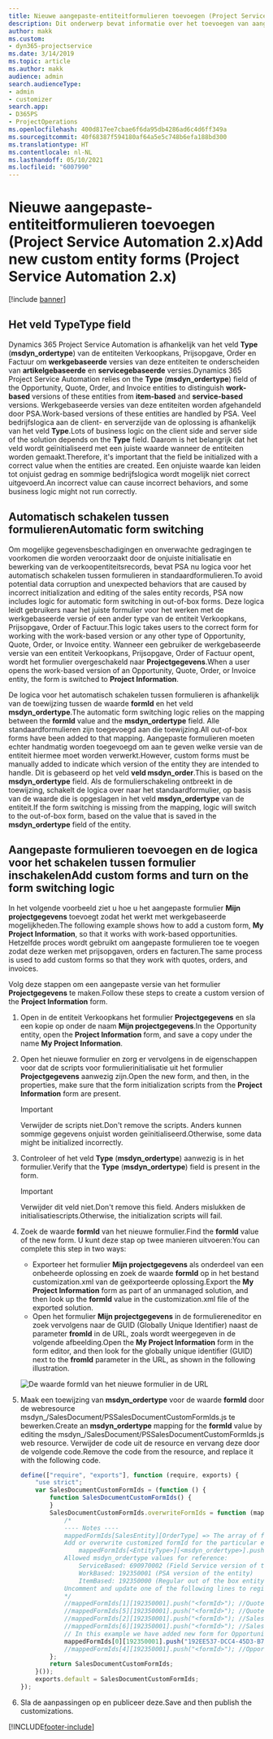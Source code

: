 ```yaml
---
title: Nieuwe aangepaste-entiteitformulieren toevoegen (Project Service Automation 2.x)
description: Dit onderwerp bevat informatie over het toevoegen van aangepaste-entiteitformulieren voor verkoopkansen, prijsopgaven, orders of facturen in Dynamics 365 Project Service Automation 2.x.
author: makk
ms.custom:
- dyn365-projectservice
ms.date: 3/14/2019
ms.topic: article
ms.author: makk
audience: admin
search.audienceType:
- admin
- customizer
search.app:
- D365PS
- ProjectOperations
ms.openlocfilehash: 400d817ee7cbae6f6da95db4286ad6c4d6ff349a
ms.sourcegitcommit: 40f68387f594180af64a5e5c748b6efa188bd300
ms.translationtype: HT
ms.contentlocale: nl-NL
ms.lasthandoff: 05/10/2021
ms.locfileid: "6007990"
---
```

# <a name="add-new-custom-entity-forms-project-service-automation-2x"></a><span data-ttu-id="1c0b3-103">Nieuwe aangepaste-entiteitformulieren toevoegen (Project Service Automation 2.x)</span><span class="sxs-lookup"><span data-stu-id="1c0b3-103">Add new custom entity forms (Project Service Automation 2.x)</span></span>

[!include [banner](../../includes/psa-now-project-operations.md)]

## <a name="type-field"></a><span data-ttu-id="1c0b3-104">Het veld Type</span><span class="sxs-lookup"><span data-stu-id="1c0b3-104">Type field</span></span> 

<span data-ttu-id="1c0b3-105">Dynamics 365 Project Service Automation is afhankelijk van het veld **Type** (**msdyn\_ordertype**) van de entiteiten Verkoopkans, Prijsopgave, Order en Factuur om **werkgebaseerde** versies van deze entiteiten te onderscheiden van **artikelgebaseerde** en **servicegebaseerde** versies.</span><span class="sxs-lookup"><span data-stu-id="1c0b3-105">Dynamics 365 Project Service Automation relies on the **Type** (**msdyn\_ordertype**) field of the Opportunity, Quote, Order, and Invoice entities to distinguish **work-based** versions of these entities from **item-based** and **service-based** versions.</span></span> <span data-ttu-id="1c0b3-106">Werkgebaseerde versies van deze entiteiten worden afgehandeld door PSA.</span><span class="sxs-lookup"><span data-stu-id="1c0b3-106">Work-based versions of these entities are handled by PSA.</span></span> <span data-ttu-id="1c0b3-107">Veel bedrijfslogica aan de client- en serverzijde van de oplossing is afhankelijk van het veld **Type**.</span><span class="sxs-lookup"><span data-stu-id="1c0b3-107">Lots of business logic on the client side and server side of the solution depends on the **Type** field.</span></span> <span data-ttu-id="1c0b3-108">Daarom is het belangrijk dat het veld wordt geïnitialiseerd met een juiste waarde wanneer de entiteiten worden gemaakt.</span><span class="sxs-lookup"><span data-stu-id="1c0b3-108">Therefore, it's important that the field be initialized with a correct value when the entities are created.</span></span> <span data-ttu-id="1c0b3-109">Een onjuiste waarde kan leiden tot onjuist gedrag en sommige bedrijfslogica wordt mogelijk niet correct uitgevoerd.</span><span class="sxs-lookup"><span data-stu-id="1c0b3-109">An incorrect value can cause incorrect behaviors, and some business logic might not run correctly.</span></span>

## <a name="automatic-form-switching"></a><span data-ttu-id="1c0b3-110">Automatisch schakelen tussen formulieren</span><span class="sxs-lookup"><span data-stu-id="1c0b3-110">Automatic form switching</span></span>

<span data-ttu-id="1c0b3-111">Om mogelijke gegevensbeschadigingen en onverwachte gedragingen te voorkomen die worden veroorzaakt door de onjuiste initialisatie en bewerking van de verkoopentiteitsrecords, bevat PSA nu logica voor het automatisch schakelen tussen formulieren in standaardformulieren.</span><span class="sxs-lookup"><span data-stu-id="1c0b3-111">To avoid potential data corruption and unexpected behaviors that are caused by incorrect initialization and editing of the sales entity records, PSA now includes logic for automatic form switching in out-of-box forms.</span></span> <span data-ttu-id="1c0b3-112">Deze logica leidt gebruikers naar het juiste formulier voor het werken met de werkgebaseerde versie of een ander type van de entiteit Verkoopkans, Prijsopgave, Order of Factuur.</span><span class="sxs-lookup"><span data-stu-id="1c0b3-112">This logic takes users to the correct form for working with the work-based version or any other type of Opportunity, Quote, Order, or Invoice entity.</span></span> <span data-ttu-id="1c0b3-113">Wanneer een gebruiker de werkgebaseerde versie van een entiteit Verkoopkans, Prijsopgave, Order of Factuur opent, wordt het formulier overgeschakeld naar **Projectgegevens**.</span><span class="sxs-lookup"><span data-stu-id="1c0b3-113">When a user opens the work-based version of an Opportunity, Quote, Order, or Invoice entity, the form is switched to **Project Information**.</span></span>

<span data-ttu-id="1c0b3-114">De logica voor het automatisch schakelen tussen formulieren is afhankelijk van de toewijzing tussen de waarde **formId** en het veld **msdyn\_ordertype**.</span><span class="sxs-lookup"><span data-stu-id="1c0b3-114">The automatic form switching logic relies on the mapping between the **formId** value and the **msdyn\_ordertype** field.</span></span> <span data-ttu-id="1c0b3-115">Alle standaardformulieren zijn toegevoegd aan die toewijzing.</span><span class="sxs-lookup"><span data-stu-id="1c0b3-115">All out-of-box forms have been added to that mapping.</span></span> <span data-ttu-id="1c0b3-116">Aangepaste formulieren moeten echter handmatig worden toegevoegd om aan te geven welke versie van de entiteit hiermee moet worden verwerkt.</span><span class="sxs-lookup"><span data-stu-id="1c0b3-116">However, custom forms must be manually added to indicate which version of the entity they are intended to handle.</span></span> <span data-ttu-id="1c0b3-117">Dit is gebaseerd op het veld **veld msdyn\_order**.</span><span class="sxs-lookup"><span data-stu-id="1c0b3-117">This is based on the **msdyn\_ordertype** field.</span></span> <span data-ttu-id="1c0b3-118">Als de formulierschakeling ontbreekt in de toewijzing, schakelt de logica over naar het standaardformulier, op basis van de waarde die is opgeslagen in het veld **msdyn\_ordertype** van de entiteit.</span><span class="sxs-lookup"><span data-stu-id="1c0b3-118">If the form switching is missing from the mapping, logic will switch to the out-of-box form, based on the value that is saved in the **msdyn\_ordertype** field of the entity.</span></span>

## <a name="add-custom-forms-and-turn-on-the-form-switching-logic"></a><span data-ttu-id="1c0b3-119">Aangepaste formulieren toevoegen en de logica voor het schakelen tussen formulier inschakelen</span><span class="sxs-lookup"><span data-stu-id="1c0b3-119">Add custom forms and turn on the form switching logic</span></span>

<span data-ttu-id="1c0b3-120">In het volgende voorbeeld ziet u hoe u het aangepaste formulier **Mijn projectgegevens** toevoegt zodat het werkt met werkgebaseerde mogelijkheden.</span><span class="sxs-lookup"><span data-stu-id="1c0b3-120">The following example shows how to add a custom form, **My Project Information**, so that it works with work-based opportunities.</span></span> <span data-ttu-id="1c0b3-121">Hetzelfde proces wordt gebruikt om aangepaste formulieren toe te voegen zodat deze werken met prijsopgaven, orders en facturen.</span><span class="sxs-lookup"><span data-stu-id="1c0b3-121">The same process is used to add custom forms so that they work with quotes, orders, and invoices.</span></span>

<span data-ttu-id="1c0b3-122">Volg deze stappen om een aangepaste versie van het formulier **Projectgegevens** te maken.</span><span class="sxs-lookup"><span data-stu-id="1c0b3-122">Follow these steps to create a custom version of the **Project Information** form.</span></span>

1. <span data-ttu-id="1c0b3-123">Open in de entiteit Verkoopkans het formulier **Projectgegevens** en sla een kopie op onder de naam **Mijn projectgegevens**.</span><span class="sxs-lookup"><span data-stu-id="1c0b3-123">In the Opportunity entity, open the **Project Information** form, and save a copy under the name **My Project Information**.</span></span>
2. <span data-ttu-id="1c0b3-124">Open het nieuwe formulier en zorg er vervolgens in de eigenschappen voor dat de scripts voor formulierinitialisatie uit het formulier **Projectgegevens** aanwezig zijn.</span><span class="sxs-lookup"><span data-stu-id="1c0b3-124">Open the new form, and then, in the properties, make sure that the form initialization scripts from the **Project Information** form are present.</span></span> 

    > [!IMPORTANT]
    > <span data-ttu-id="1c0b3-125">Verwijder de scripts niet.</span><span class="sxs-lookup"><span data-stu-id="1c0b3-125">Don't remove the scripts.</span></span> <span data-ttu-id="1c0b3-126">Anders kunnen sommige gegevens onjuist worden geïnitialiseerd.</span><span class="sxs-lookup"><span data-stu-id="1c0b3-126">Otherwise, some data might be initialized incorrectly.</span></span>

3. <span data-ttu-id="1c0b3-127">Controleer of het veld **Type** (**msdyn\_ordertype**) aanwezig is in het formulier.</span><span class="sxs-lookup"><span data-stu-id="1c0b3-127">Verify that the **Type** (**msdyn\_ordertype**) field is present in the form.</span></span> 

    > [!IMPORTANT]
    > <span data-ttu-id="1c0b3-128">Verwijder dit veld niet.</span><span class="sxs-lookup"><span data-stu-id="1c0b3-128">Don't remove this field.</span></span> <span data-ttu-id="1c0b3-129">Anders mislukken de initialisatiescripts.</span><span class="sxs-lookup"><span data-stu-id="1c0b3-129">Otherwise, the initialization scripts will fail.</span></span>

4. <span data-ttu-id="1c0b3-130">Zoek de waarde **formId** van het nieuwe formulier.</span><span class="sxs-lookup"><span data-stu-id="1c0b3-130">Find the **formId** value of the new form.</span></span> <span data-ttu-id="1c0b3-131">U kunt deze stap op twee manieren uitvoeren:</span><span class="sxs-lookup"><span data-stu-id="1c0b3-131">You can complete this step in two ways:</span></span>

    - <span data-ttu-id="1c0b3-132">Exporteer het formulier **Mijn projectgegevens** als onderdeel van een onbeheerde oplossing en zoek de waarde **formId** op in het bestand customization.xml van de geëxporteerde oplossing.</span><span class="sxs-lookup"><span data-stu-id="1c0b3-132">Export the **My Project Information** form as part of an unmanaged solution, and then look up the **formId** value in the customization.xml file of the exported solution.</span></span>
    - <span data-ttu-id="1c0b3-133">Open het formulier **Mijn projectgegevens** in de formuliereneditor en zoek vervolgens naar de GUID (Globally Unique Identifier) naast de parameter **fromId** in de URL, zoals wordt weergegeven in de volgende afbeelding.</span><span class="sxs-lookup"><span data-stu-id="1c0b3-133">Open the **My Project Information** form in the form editor, and then look for the globally unique identifier (GUID) next to the **fromId** parameter in the URL, as shown in the following illustration.</span></span>

    ![De waarde formId van het nieuwe formulier in de URL](media/how-to-add-custom-forms-in-v2.0.png)

5. <span data-ttu-id="1c0b3-135">Maak een toewijzing van **msdyn\_ordertype** voor de waarde **formId** door de webresource msdyn\_/SalesDocument/PSSalesDocumentCustomFormIds.js te bewerken.</span><span class="sxs-lookup"><span data-stu-id="1c0b3-135">Create an **msdyn\_ordertype** mapping for the **formId** value by editing the msdyn\_/SalesDocument/PSSalesDocumentCustomFormIds.js web resource.</span></span> <span data-ttu-id="1c0b3-136">Verwijder de code uit de resource en vervang deze door de volgende code.</span><span class="sxs-lookup"><span data-stu-id="1c0b3-136">Remove the code from the resource, and replace it with the following code.</span></span>

    ```javascript
    define(["require", "exports"], function (require, exports) {
        "use strict";
        var SalesDocumentCustomFormIds = (function () {
            function SalesDocumentCustomFormIds() {
            }
            SalesDocumentCustomFormIds.overwriteFormIds = function (mappedFormIds) {
                /*
                ---- Notes ----
                mappedFormIds[SalesEntity][OrderType] => The array of forms IDs that support particular entity and order type
                Add or overwrite customized formId for the particular entity and order type by calling:
                    mappedFormIds[<EntityType>][<msdyn_ordertype>].push("<formId>");
                Allowed msdyn_ordertype values for reference:
                    ServiceBased: 690970002 (Field Service version of the entity)
                    WorkBased: 192350001 (PSA version of the entity)
                    ItemBased: 192350000 (Regular out of the box entity)
                Uncomment and update one of the following lines to register custom PSA form for required entity:
                */      
                //mappedFormIds[1][192350001].push("<formId>"); //Quote
                //mappedFormIds[5][192350001].push("<formId>"); //Quote Line
                //mappedFormIds[2][192350001].push("<formId>"); //Sales Order
                //mappedFormIds[6][192350001].push("<formId>"); //Sales Order Line
                // In this example we have added new form for Opportunity
                mappedFormIds[0][192350001].push("192EE537-DCC4-45D3-B7AF-EA694B9113D2"); //Opportunity
                //mappedFormIds[4][192350001].push("<formId>"); //Opportunity Line
            };
            return SalesDocumentCustomFormIds;
        }());
        exports.default = SalesDocumentCustomFormIds;
    });
    ```

6. <span data-ttu-id="1c0b3-137">Sla de aanpassingen op en publiceer deze.</span><span class="sxs-lookup"><span data-stu-id="1c0b3-137">Save and then publish the customizations.</span></span>


[!INCLUDE[footer-include](../../includes/footer-banner.md)]